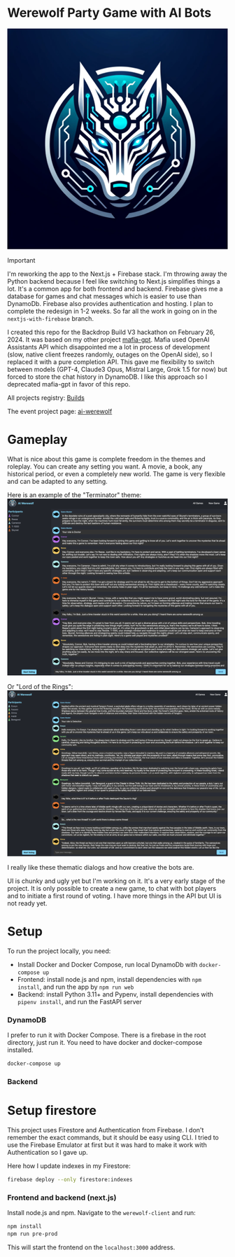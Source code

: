 # Werewolf Party Game with AI Bots

<img src="images/werewolf-ai-logo-1.webp" width="600">

> [!IMPORTANT]  
> I'm reworking the app to the Next.js + Firebase stack. I'm throwing away the Python backend because I feel like switching to Next.js simplifies things a lot. It's a common app for both frontend and backend. Firebase gives me a database for games and chat messages which is easier to use than DynamoDb. Firebase also provides authentication and hosting.
> I plan to complete the redesign in 1-2 weeks. So far all the work in going on in the `nextjs-with-firebase` branch.

I created this repo for the Backdrop Build V3 hackathon on February 26, 2024. It was based on my other project [mafia-gpt](https://github.com/hiper2d/mafia-gpt). Mafia used OpenAI Assistants API which disappointed me a lot in process of development (slow, native client freezes randomly, outages on the OpenAI side), so I replaced it with a pure completion API. This gave me flexibility to switch between models (GPT-4, Claude3 Opus, Mistral Large, Grok 1.5 for now) but forced to store the chat history in DynamoDB. I like this approach so I deprecated mafia-gpt in favor of this repo.

All projects registry: [Builds](https://backdropbuild.com/builds)

The event project page: [ai-werewolf](https://backdropbuild.com/v3/ai-werewolf)

# Gameplay

What is nice about this game is complete freedom in the themes and roleplay. You can create any setting you want. A movie, a book, any historical period, or even a completely new world. The game is very flexible and can be adapted to any setting. 

Here is an example of the "Terminator" theme:
<img src="images/screen2.png">

Or "Lord of the Rings":
<img src="images/screen3.png">

I really like these thematic dialogs and how creative the bots are. 

UI is chunky and ugly yet but I'm working on it. It's a very early stage of the project. It is only possible to create a new game, to chat with bot players and to initiate a first round of voting. I have more things in the API but UI is not ready yet.

# Setup

To run the project locally, you need:
- Install Docker and Docker Compose, run local DynamoDb with `docker-compose up`
- Frontend: install node.js and npm, install dependencies with `npm install`, and run the app by `npm run web`
- Backend: install Python 3.11+ and Pypenv, install dependencies with `pipenv install`, and run the FastAPI server

### DynamoDB

I prefer to run it with Docker Compose. There is a firebase in the root directory, just run it. You need to have docker
and docker-compose installed.

```bash
docker-compose up
```

### Backend

# Setup firestore

This project uses Firestore and Authentication from Firebase. I don't remember the exact commands, but it should be easy using CLI.
I tried to use the Firebase Emulator at first but it was hard to make it work with Authentication so I gave up.

Here how I update indexes in my Firestore:
```bash
firebase deploy --only firestore:indexes
```

### Frontend and backend (next.js)

Install node.js and npm. Navigate to the `werewolf-client` and run:

```bash
npm install
npm run pre-prod
```

This will start the frontend on the `localhost:3000` address.


